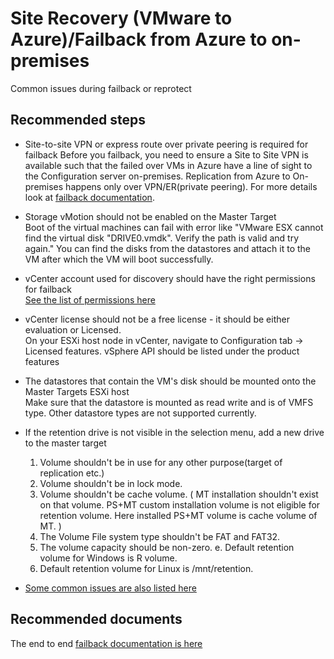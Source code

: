 <properties
	pageTitle="Site Recovery (VMware to Azure)/Failback from Azure to on-premises"
	description="Site Recovery (VMware to Azure)/Failback from Azure to on-premises"
	service="microsoft.recoveryservices"
	resource="vaults"
	authors="aashu"
	displayOrder=""
	selfHelpType="generic"
	supportTopicIds="32536408"
	resourceTags=""
	productPesIds="16370"
	cloudEnvironments="public"
/>

# Site Recovery (VMware to Azure)/Failback from Azure to on-premises

Common issues during failback or reprotect
## **Recommended steps**

* Site-to-site VPN or express route over private peering is required for failback
Before you failback, you need to ensure a Site to Site VPN is available such that the failed over VMs in Azure have a line of sight to the Configuration server on-premises. Replication from Azure to On-premises happens only over VPN/ER(private peering). For more details look at [failback documentation](https://aka.ms/asrsupv2afailback).

* Storage vMotion should not be enabled on the Master Target <br>
Boot of the virtual machines can fail with error like "VMware ESX cannot find the virtual disk "DRIVE0.vmdk". Verify the path is valid and try again." You can find the disks from the datastores and attach it to the VM after which the VM will boot successfully.

* vCenter account used for discovery should have the right permissions for failback <br>
[See the list of permissions here](https://aka.ms/asrsupfailbackperm)

* vCenter license should not be a free license - it should be either evaluation or Licensed. <br>
On your ESXi host node in vCenter, navigate to Configuration tab -> Licensed features. vSphere API should be listed under the product features


* The datastores that contain the VM's disk should be mounted onto the Master Targets ESXi host<br>
Make sure that the datastore is mounted as read write and is of VMFS type. Other datastore types are not supported currently.

* If the retention drive is not visible in the selection menu, add a new drive to the master target <br>
	1. Volume shouldn't be in use for any other purpose(target of replication etc.)
	2. Volume shouldn't be in lock mode.
	3. Volume shouldn't be cache volume. ( MT installation shouldn't exist on that volume. PS+MT custom installation volume is not eligible for retention volume. Here installed PS+MT volume is cache volume of MT. )
	4. The Volume File system type shouldn't be FAT and FAT32.
	5. The volume capacity should be non-zero. e. Default retention volume for Windows is R volume.
	6. Default retention volume for Linux is /mnt/retention.


* [Some common issues are also listed here](https://aka.ms/asrsupfailbackcommonissues)

## **Recommended documents**
The end to end [failback documentation is here](https://aka.ms/asrsupv2afailback)
